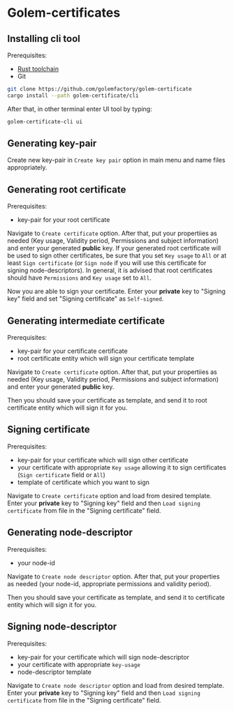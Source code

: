 # Golem-certificates

## Installing cli tool

Prerequisites:

- [Rust toolchain](https://rustup.rs/)
- Git

```bash
git clone https://github.com/golemfactory/golem-certificate
cargo install --path golem-certificate/cli
```

After that, in other terminal enter UI tool by typing:

```bash
golem-certificate-cli ui
```

## Generating key-pair

Create new key-pair in `Create key pair` option in main menu and name files appropriately.

## Generating root certificate

Prerequisites:

- key-pair for your root certificate

Navigate to `Create certificate` option.
After that, put your propertiies as needed (Key usage, Validity period, Permissions and subject information) and enter your generated **public** key.
If your generated root certificate will be used to sign other certificates, be sure that you set `Key usage` to `All` or at least `Sign certificate` (or `Sign node` if you will use this certificate for signing node-descriptors).
In general, it is advised that root certificates should have `Permissions` and `Key usage` set to `All`.

Now you are able to sign your certificate.
Enter your **private** key to "Signing key" field and set "Signing certificate" as `Self-signed`.

## Generating intermediate certificate

Prerequisites:

- key-pair for your certificate certificate
- root certificate entity which will sign your certificate template

Navigate to `Create certificate` option.
After that, put your propertiies as needed (Key usage, Validity period, Permissions and subject information) and enter your generated **public** key.

Then you should save your certificate as template, and send it to root certificate entity which will sign it for you.

## Signing certificate

Prerequisites:

- key-pair for your certificate which will sign other certificate
- your certificate with appropriate `Key usage` allowing it to sign certificates (`Sign certificate` field or `All`)
- template of certificate which you want to sign

Navigate to `Create certificate` option and load from desired template.
Enter your **private** key to "Signing key" field and then `Load signing certificate` from file in the "Signing certificate" field.

## Generating node-descriptor

Prerequisites:

- your node-id

Navigate to `Create node descriptor` option.
After that, put your properties as needed (your node-id, appropriate permissions and validity period).

Then you should save your certificate as template, and send it to certificate entity which will sign it for you.

## Signing node-descriptor

Prerequisites:

- key-pair for your certificate which will sign node-descriptor
- your certificate with appropriate `key-usage`
- node-descriptor template

Navigate to `Create node descriptor` option and load from desired template.
Enter your **private** key to "Signing key" field and then `Load signing certificate` from file in the "Signing certificate" field.
